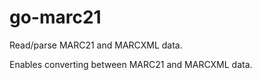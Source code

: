# go-marc21

Read/parse MARC21 and MARCXML data.

Enables converting between MARC21 and MARCXML data.
